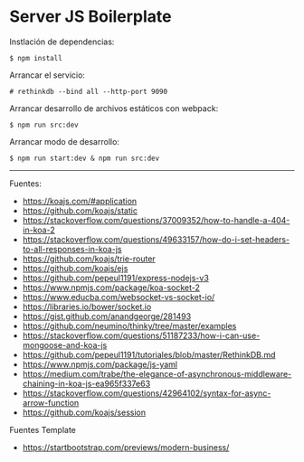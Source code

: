 # Server JS Boilerplate

Instlación de dependencias:

    $ npm install

Arrancar el servicio:

    # rethinkdb --bind all --http-port 9090

Arrancar desarrollo de archivos estáticos con webpack:

    $ npm run src:dev

Arrancar modo de desarrollo:

    $ npm run start:dev & npm run src:dev

---

Fuentes:

+ https://koajs.com/#application
+ https://github.com/koajs/static
+ https://stackoverflow.com/questions/37009352/how-to-handle-a-404-in-koa-2
+ https://stackoverflow.com/questions/49633157/how-do-i-set-headers-to-all-responses-in-koa-js
+ https://github.com/koajs/trie-router
+ https://github.com/koajs/ejs
+ https://github.com/pepeul1191/express-nodejs-v3
+ https://www.npmjs.com/package/koa-socket-2
+ https://www.educba.com/websocket-vs-socket-io/
+ https://libraries.io/bower/socket.io
+ https://gist.github.com/anandgeorge/281493
+ https://github.com/neumino/thinky/tree/master/examples
+ https://stackoverflow.com/questions/51187233/how-i-can-use-mongoose-and-koa-js
+ https://github.com/pepeul1191/tutoriales/blob/master/RethinkDB.md
+ https://www.npmjs.com/package/js-yaml
+ https://medium.com/trabe/the-elegance-of-asynchronous-middleware-chaining-in-koa-js-ea965f337e63
+ https://stackoverflow.com/questions/42964102/syntax-for-async-arrow-function
+ https://github.com/koajs/session

Fuentes Template

+ https://startbootstrap.com/previews/modern-business/
